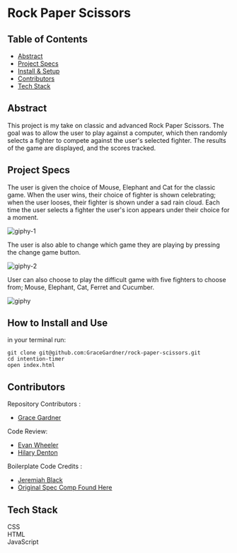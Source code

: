 # Rock Paper Scissors


## Table of Contents   
  - [Abstract](#abstract)   
  - [Project Specs](#project-specs)   
  - [Install & Setup](#set-up)
  - [Contributors](#contributors)   
  - [Tech Stack](#tech-stack)   

## Abstract  
This project is my take on classic and advanced Rock Paper Scissors. The goal was to allow the user to play against a computer, which then randomly selects a fighter to compete against the user's selected fighter. The results of the game are displayed, and the scores tracked.

## Project Specs  

The user is given the choice of Mouse, Elephant and Cat for the classic game. When the user wins, their choice of fighter is shown celebrating; when the user looses, their fighter is shown under a sad rain cloud. Each time the user selects a fighter the user's icon appears under their choice for a moment.

![giphy-1](https://user-images.githubusercontent.com/42048868/142074666-30423c2c-cc5e-42c8-8d9d-0e5ace980e66.gif)

The user is also able to change which game they are playing by pressing the change game button.

![giphy-2](https://user-images.githubusercontent.com/42048868/142075029-c6ae4d9c-7d6e-4133-9e16-564a9cdfbbbc.gif)

User can also choose to play the difficult game with five fighters to choose from; Mouse, Elephant, Cat, Ferret and Cucumber.

![giphy](https://user-images.githubusercontent.com/42048868/142074993-bd54642f-1b35-46f3-94e9-ca129bba4da6.gif)



## How to Install and Use   
in your terminal run:
```   
git clone git@github.com:GraceGardner/rock-paper-scissors.git
cd intention-timer    
open index.html      
```

## Contributors  
Repository Contributors :      
- [Grace Gardner](https://github.com/GraceGardner)  

Code Review:
- [Evan Wheeler](https://github.com/anon0mys)
- [Hilary Denton](https://github.com/Hilaryous)

Boilerplate Code Credits :     
- [Jeremiah Black](https://github.com/jeremiahblackol)     
- [Original Spec Comp Found Here](https://frontend.turing.edu/projects/module-1/rock-paper-scissors-solo.html)     



## Tech Stack  
CSS  
HTML  
JavaScript
